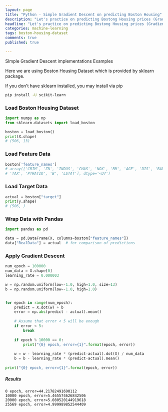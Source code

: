 ```yaml
---
layout: page
title: "Python - Simple Gradient Descent on predicting Boston Housing"
description: "Let's practice on predicting Bostong Housing prices (Gradient Descent)"
headline: "Let's practice on predicting Bostong Housing prices (Gradient Descent)"
categories: machine-learning
tags: boston-housing-dataset
comments: true
published: true

---
```


SImple  Gradient Descent implementations Examples

Here we are using Boston Housing Dataset which is provided by sklearn package.

If you don't have sklearn installed, you may install via pip

```bash
pip install -U scikit-learn
```



### Load Boston Housing Dataset

```python
import numpy as np
from sklearn.datasets import load_boston

boston = load_boston()
print(X.shape)
# (506, 13)
```



### Load Feature Data

```python
boston['feature_names']
# array(['CRIM', 'ZN', 'INDUS', 'CHAS', 'NOX', 'RM', 'AGE', 'DIS', 'RAD',
# 'TAX', 'PTRATIO', 'B', 'LSTAT'], dtype='<U7')
```



### Load Target Data

```python
actual = boston["target"]
print(y.shape)
# (506, )
```



### Wrap Data with Pandas

```python
import pandas as pd

data = pd.DataFrame(X, columns=boston["feature_names"])
data["RealData"] = actual  # for comparison of predictions
```



### Apply Gradient Descent 

```python
num_epoch = 100000
num_data = X.shape[0]
learning_rate = 0.000003

w = np.random.uniform(low=-1.0, high=1.0, size=13)
b = np.random.uniform(low=-1.0, high=1.0)


for epoch in range(num_epoch):
    predict = X.dot(w) + b
    error = np.abs(predict - actual).mean()
    
    # Assume that error < 5 will be enough
    if error < 5:
        break
        
    if epoch % 10000 == 0:    
        print("{0} epoch, error={1}".format(epoch, error))
        
    w = w - learning_rate * (predict-actual).dot(X) / num_data
    b = b - learning_rate * (predict-actual).mean()
    
print("{0} epoch, error={1}".format(epoch, error))

```

##### Results

```
0 epoch, error=44.21782491690112
10000 epoch, error=5.465574626842506
20000 epoch, error=5.080520144919618
25569 epoch, error=4.999989852544409
```

